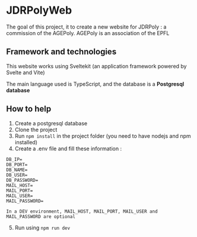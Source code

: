 # JDRPolyWeb
The goal of this project, it to create a new website for JDRPoly : a commission of the AGEPoly. AGEPoly is an association of the EPFL

## Framework and technologies
This website works using Sveltekit (an application framework powered by Svelte and Vite)

The main language used is TypeScript, and the database is a **Postgresql database** 

## How to help
1. Create a postgresql database
2. Clone the project
3. Run `npm install` in the project folder (you need to have nodejs and npm installed)
4. Create a .env file and fill these information :
```
DB_IP=
DB_PORT=
DB_NAME=
DB_USER=
DB_PASSWORD=
MAIL_HOST=
MAIL_PORT=
MAIL_USER=
MAIL_PASSWORD=
```
`In a DEV environment, MAIL_HOST, MAIL_PORT, MAIL_USER and MAIL_PASSWORD are optional`

5. Run using `npm run dev`
